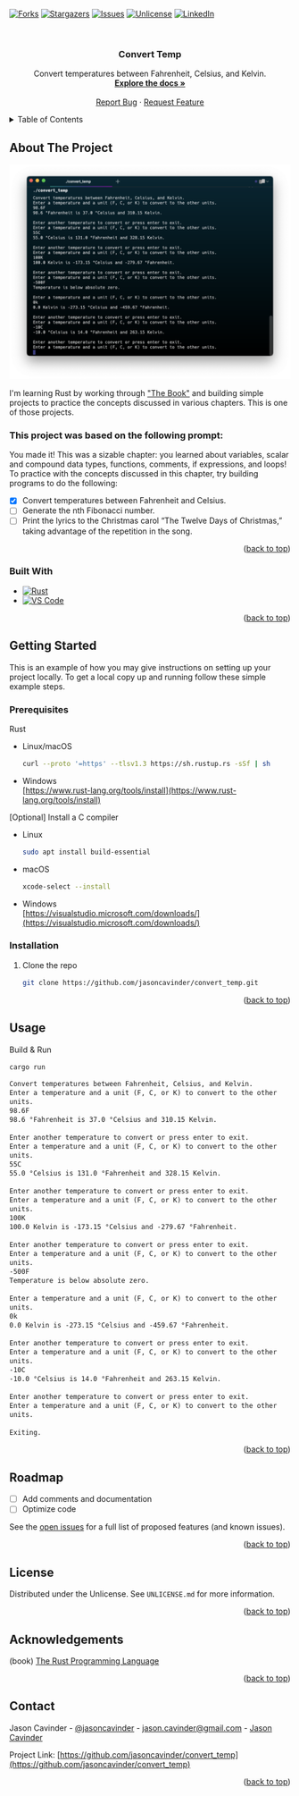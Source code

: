 <a name="readme-top"></a>

[![Forks][forks-shield]][forks-url]
[![Stargazers][stars-shield]][stars-url]
[![Issues][issues-shield]][issues-url]
[![Unlicense][license-shield]][license-url]
[![LinkedIn][linkedin-shield]][linkedin-url]

<!-- PROJECT LOGO -->
<br />
<div align="center">

<h3 align="center">Convert Temp</h3>

  <p align="center">
    Convert temperatures between Fahrenheit, Celsius, and Kelvin.
    <br />
    <a href="https://github.com/jasoncavinder/convert_temp"><strong>Explore the docs »</strong></a>
    <br />
    <br />
    <a href="https://github.com/jasoncavinder/convert_temp/issues">Report Bug</a>
    ·
    <a href="https://github.com/jasoncavinder/convert_temp/issues">Request Feature</a>
  </p>
</div>

<!-- TABLE OF CONTENTS -->
<details>
  <summary>Table of Contents</summary>
  <ol>
    <li>
      <a href="#about-the-project">About The Project</a>
      <ul>
        <li><a href="#built-with">Built With</a></li>
      </ul>
    </li>
    <li>
      <a href="#getting-started">Getting Started</a>
      <ul>
        <li><a href="#prerequisites">Prerequisites</a></li>
        <li><a href="#installation">Installation</a></li>
      </ul>
    </li>
    <li><a href="#usage">Usage</a></li>
    <li><a href="#roadmap">Roadmap</a></li>
    <li><a href="#license">License</a></li>
    <li><a href="#contact">Contact</a></li>
    <li><a href="#acknowledgments">Acknowledgments</a></li>
  </ol>
</details>

<!-- ABOUT THE PROJECT -->

## About The Project

![Convert Temp Screen Shot][product-screenshot]

I'm learning Rust by working through ["The Book"](https://doc.rust-lang.org/stable/book/) and building simple projects to practice the concepts discussed in various chapters. This is one of those projects.

### This project was based on the following prompt:

You made it! This was a sizable chapter: you learned about variables, scalar and compound data types, functions, comments, if expressions, and loops! To practice with the concepts discussed in this chapter, try building programs to do the following:

- [x] Convert temperatures between Fahrenheit and Celsius.
- [ ] Generate the nth Fibonacci number.
- [ ] Print the lyrics to the Christmas carol “The Twelve Days of Christmas,” taking advantage of the repetition in the song.

<p align="right">(<a href="#readme-top">back to top</a>)</p>

### Built With

- [![Rust][rust-lang]][rust-url]
- [![VS Code][vs-code]][vs-code-url]

<p align="right">(<a href="#readme-top">back to top</a>)</p>

<!-- GETTING STARTED -->

## Getting Started

This is an example of how you may give instructions on setting up your project locally.
To get a local copy up and running follow these simple example steps.

### Prerequisites

Rust

- Linux/macOS
  ```sh
  curl --proto '=https' --tlsv1.3 https://sh.rustup.rs -sSf | sh
  ```
- Windows  
  [https://www.rust-lang.org/tools/install](https://www.rust-lang.org/tools/install)

\[Optional\] Install a C compiler

- Linux
  ```sh
  sudo apt install build-essential
  ```
- macOS
  ```sh
  xcode-select --install
  ```
- Windows  
  [https://visualstudio.microsoft.com/downloads/](https://visualstudio.microsoft.com/downloads/)

### Installation

1. Clone the repo
   ```sh
   git clone https://github.com/jasoncavinder/convert_temp.git
   ```

<p align="right">(<a href="#readme-top">back to top</a>)</p>

<!-- USAGE EXAMPLES -->

## Usage

Build & Run

```sh
cargo run
```

```
Convert temperatures between Fahrenheit, Celsius, and Kelvin.
Enter a temperature and a unit (F, C, or K) to convert to the other units.
98.6F
98.6 °Fahrenheit is 37.0 °Celsius and 310.15 Kelvin.

Enter another temperature to convert or press enter to exit.
Enter a temperature and a unit (F, C, or K) to convert to the other units.
55C
55.0 °Celsius is 131.0 °Fahrenheit and 328.15 Kelvin.

Enter another temperature to convert or press enter to exit.
Enter a temperature and a unit (F, C, or K) to convert to the other units.
100K
100.0 Kelvin is -173.15 °Celsius and -279.67 °Fahrenheit.

Enter another temperature to convert or press enter to exit.
Enter a temperature and a unit (F, C, or K) to convert to the other units.
-500F
Temperature is below absolute zero.

Enter a temperature and a unit (F, C, or K) to convert to the other units.
0k
0.0 Kelvin is -273.15 °Celsius and -459.67 °Fahrenheit.

Enter another temperature to convert or press enter to exit.
Enter a temperature and a unit (F, C, or K) to convert to the other units.
-10C
-10.0 °Celsius is 14.0 °Fahrenheit and 263.15 Kelvin.

Enter another temperature to convert or press enter to exit.
Enter a temperature and a unit (F, C, or K) to convert to the other units.

Exiting.
```

<p align="right">(<a href="#readme-top">back to top</a>)</p>

<!-- ROADMAP -->

## Roadmap

- [ ] Add comments and documentation
- [ ] Optimize code

See the [open issues](https://github.com/othneildrew/Best-README-Template/issues) for a full list of proposed features (and known issues).

<p align="right">(<a href="#readme-top">back to top</a>)</p>

<!-- LICENSE -->

## License

Distributed under the Unlicense. See `UNLICENSE.md` for more information.

<p align="right">(<a href="#readme-top">back to top</a>)</p>

<!-- ACKNOWLEDGEMENTS -->

## Acknowledgements

(book) [The Rust Programming Language](https://doc.rust-lang.org/stable/book/)

<p align="right">(<a href="#readme-top">back to top</a>)</p>

<!-- CONTACT -->

## Contact

Jason Cavinder - [@jasoncavinder](https://twitter.com/jasoncavinder) - jason.cavinder@gmail.com - [Jason Cavinder][linkedin-url]

Project Link: [https://github.com/jasoncavinder/convert_temp](https://github.com/jasoncavinder/convert_temp)

<p align="right">(<a href="#readme-top">back to top</a>)</p>

<!-- MARKDOWN LINKS & IMAGES -->

[contributors-shield]: https://img.shields.io/github/contributors/jasoncavinder/convert_temp.svg?style=for-the-badge
[contributors-url]: https://github.com/jasoncavinder/convert_temp/graphs/contributors
[forks-shield]: https://img.shields.io/github/forks/jasoncavinder/convert_temp.svg?style=for-the-badge
[forks-url]: https://github.com/jasoncavinder/convert_temp/network/members
[stars-shield]: https://img.shields.io/github/stars/jasoncavinder/convert_temp.svg?style=for-the-badge
[stars-url]: https://github.com/jasoncavinder/convert_temp/stargazers
[issues-shield]: https://img.shields.io/github/issues/jasoncavinder/convert_temp.svg?style=for-the-badge
[issues-url]: https://github.com/jasoncavinder/convert_temp/issues
[license-shield]: https://img.shields.io/github/license/jasoncavinder/convert_temp.svg?style=for-the-badge
[license-url]: https://github.com/jasoncavinder/convert_temp/blob/master/UNLICENSE.txt
[linkedin-shield]: https://img.shields.io/badge/-LinkedIn-black.svg?style=for-the-badge&logo=linkedin&colorB=555
[linkedin-url]: https://linkedin.com/in/jason-cavinder
[product-screenshot]: images/screenshot.png
[rust-lang]: https://img.shields.io/badge/Rust-120712?style=for-the-badge&logo=Rust&logoColor=B94700
[rust-url]: https://www.rust-lang.org/
[vs-code]: https://img.shields.io/badge/VS_Code-000?style=for-the-badge&logo=visualstudiocode&logoColor=0078D7
[vs-code-url]: https://code.visualstudio.com/

<!--
README.md based on [othneildrew/Best-README-Template]: https://github.com/othneildrew/Best-README-Template

MIT License

Copyright (c) 2021 Othneil Drew

Permission is hereby granted, free of charge, to any person obtaining a copy
of this software and associated documentation files (the "Software"), to deal
in the Software without restriction, including without limitation the rights
to use, copy, modify, merge, publish, distribute, sublicense, and/or sell
copies of the Software, and to permit persons to whom the Software is
furnished to do so, subject to the following conditions:

The above copyright notice and this permission notice shall be included in all
copies or substantial portions of the Software.

THE SOFTWARE IS PROVIDED "AS IS", WITHOUT WARRANTY OF ANY KIND, EXPRESS OR
IMPLIED, INCLUDING BUT NOT LIMITED TO THE WARRANTIES OF MERCHANTABILITY,
FITNESS FOR A PARTICULAR PURPOSE AND NONINFRINGEMENT. IN NO EVENT SHALL THE
AUTHORS OR COPYRIGHT HOLDERS BE LIABLE FOR ANY CLAIM, DAMAGES OR OTHER
LIABILITY, WHETHER IN AN ACTION OF CONTRACT, TORT OR OTHERWISE, ARISING FROM,
OUT OF OR IN CONNECTION WITH THE SOFTWARE OR THE USE OR OTHER DEALINGS IN THE
SOFTWARE. -->
